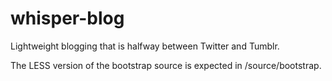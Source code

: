 whisper-blog
========

Lightweight blogging that is halfway between Twitter and Tumblr.

The LESS version of the bootstrap source is expected in /source/bootstrap.

